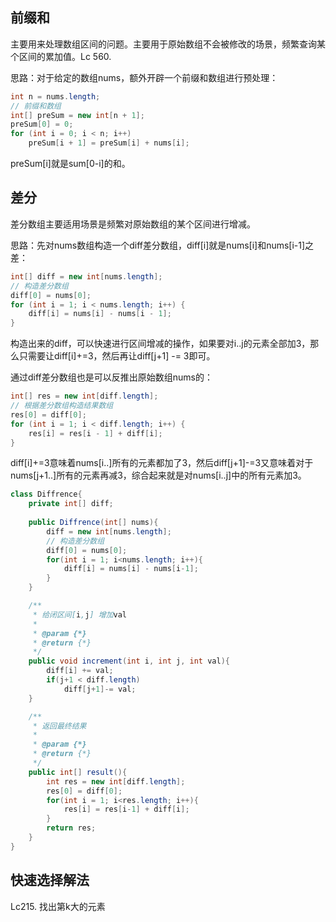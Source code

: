 <!--
 * @Author: QingHui Meng
 * @Date: 2021-04-16 13:42:50
-->
## 前缀和
主要用来处理数组区间的问题。主要用于原始数组不会被修改的场景，频繁查询某个区间的累加值。Lc 560.

思路：对于给定的数组nums，额外开辟一个前缀和数组进行预处理：
```java
int n = nums.length;
// 前缀和数组
int[] preSum = new int[n + 1];
preSum[0] = 0;
for (int i = 0; i < n; i++)
    preSum[i + 1] = preSum[i] + nums[i];
```
preSum[i]就是sum[0-i]的和。

## 差分
差分数组主要适用场景是频繁对原始数组的某个区间进行增减。

思路：先对nums数组构造一个diff差分数组，diff[i]就是nums[i]和nums[i-1]之差：
```java
int[] diff = new int[nums.length];
// 构造差分数组
diff[0] = nums[0];
for (int i = 1; i < nums.length; i++) {
    diff[i] = nums[i] - nums[i - 1];
}
```
构造出来的diff，可以快速进行区间增减的操作，如果要对i..j的元素全部加3，那么只需要让diff[i]+=3，然后再让diff[j+1] -= 3即可。

通过diff差分数组也是可以反推出原始数组nums的：
```java
int[] res = new int[diff.length];
// 根据差分数组构造结果数组
res[0] = diff[0];
for (int i = 1; i < diff.length; i++) {
    res[i] = res[i - 1] + diff[i];
}
```
diff[i]+=3意味着nums[i..]所有的元素都加了3，然后diff[j+1]-=3又意味着对于nums[j+1..]所有的元素再减3，综合起来就是对nums[i..j]中的所有元素加3。
```java
class Diffrence{
    private int[] diff;
    
    public Diffrence(int[] nums){
        diff = new int[nums.length];
        // 构造差分数组
        diff[0] = nums[0];
        for(int i = 1; i<nums.length; i++){
            diff[i] = nums[i] - nums[i-1];
        }
    }

    /**
     * 给闭区间[i,j] 增加val
     * 
     * @param {*}
     * @return {*}
     */
    public void increment(int i, int j, int val){
        diff[i] += val;
        if(j+1 < diff.length)
            diff[j+1]-= val;
    }

    /**
     * 返回最终结果
     * 
     * @param {*}
     * @return {*}
     */
    public int[] result(){
        int res = new int[diff.length];
        res[0] = diff[0];
        for(int i = 1; i<res.length; i++){
            res[i] = res[i-1] + diff[i];
        }
        return res;
    }
}
```


## 快速选择解法
Lc215. 找出第k大的元素